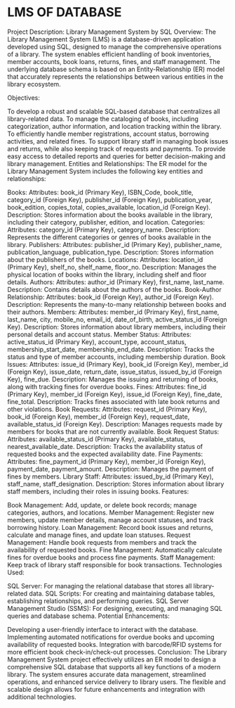 # LMS OF DATABASE
Project Description: Library Management System by SQL
Overview:
The Library Management System (LMS) is a database-driven application developed using SQL, designed to manage the comprehensive operations of a library. The system enables efficient handling of book inventories, member accounts, book loans, returns, fines, and staff management. The underlying database schema is based on an Entity-Relationship (ER) model that accurately represents the relationships between various entities in the library ecosystem.

Objectives:

To develop a robust and scalable SQL-based database that centralizes all library-related data.
To manage the cataloging of books, including categorization, author information, and location tracking within the library.
To efficiently handle member registrations, account status, borrowing activities, and related fines.
To support library staff in managing book issues and returns, while also keeping track of requests and payments.
To provide easy access to detailed reports and queries for better decision-making and library management.
Entities and Relationships:
The ER model for the Library Management System includes the following key entities and relationships:

Books:
Attributes: book_id (Primary Key), ISBN_Code, book_title, category_id (Foreign Key), publisher_id (Foreign Key), publication_year, book_edition, copies_total, copies_available, location_id (Foreign Key).
Description: Stores information about the books available in the library, including their category, publisher, edition, and location.
Categories:
Attributes: category_id (Primary Key), category_name.
Description: Represents the different categories or genres of books available in the library.
Publishers:
Attributes: publisher_id (Primary Key), publisher_name, publication_language, publication_type.
Description: Stores information about the publishers of the books.
Locations:
Attributes: location_id (Primary Key), shelf_no, shelf_name, floor_no.
Description: Manages the physical location of books within the library, including shelf and floor details.
Authors:
Attributes: author_id (Primary Key), first_name, last_name.
Description: Contains details about the authors of the books.
Book-Author Relationship:
Attributes: book_id (Foreign Key), author_id (Foreign Key).
Description: Represents the many-to-many relationship between books and their authors.
Members:
Attributes: member_id (Primary Key), first_name, last_name, city, mobile_no, email_id, date_of_birth, active_status_id (Foreign Key).
Description: Stores information about library members, including their personal details and account status.
Member Status:
Attributes: active_status_id (Primary Key), account_type, account_status, membership_start_date, membership_end_date.
Description: Tracks the status and type of member accounts, including membership duration.
Book Issues:
Attributes: issue_id (Primary Key), book_id (Foreign Key), member_id (Foreign Key), issue_date, return_date, issue_status, issued_by_id (Foreign Key), fine_due.
Description: Manages the issuing and returning of books, along with tracking fines for overdue books.
Fines:
Attributes: fine_id (Primary Key), member_id (Foreign Key), issue_id (Foreign Key), fine_date, fine_total.
Description: Tracks fines associated with late book returns and other violations.
Book Requests:
Attributes: request_id (Primary Key), book_id (Foreign Key), member_id (Foreign Key), request_date, available_status_id (Foreign Key).
Description: Manages requests made by members for books that are not currently available.
Book Request Status:
Attributes: available_status_id (Primary Key), available_status, nearest_available_date.
Description: Tracks the availability status of requested books and the expected availability date.
Fine Payments:
Attributes: fine_payment_id (Primary Key), member_id (Foreign Key), payment_date, payment_amount.
Description: Manages the payment of fines by members.
Library Staff:
Attributes: issued_by_id (Primary Key), staff_name, staff_designation.
Description: Stores information about library staff members, including their roles in issuing books.
Features:

Book Management: Add, update, or delete book records; manage categories, authors, and locations.
Member Management: Register new members, update member details, manage account statuses, and track borrowing history.
Loan Management: Record book issues and returns, calculate and manage fines, and update loan statuses.
Request Management: Handle book requests from members and track the availability of requested books.
Fine Management: Automatically calculate fines for overdue books and process fine payments.
Staff Management: Keep track of library staff responsible for book transactions.
Technologies Used:

SQL Server: For managing the relational database that stores all library-related data.
SQL Scripts: For creating and maintaining database tables, establishing relationships, and performing queries.
SQL Server Management Studio (SSMS): For designing, executing, and managing SQL queries and database schema.
Potential Enhancements:

Developing a user-friendly interface to interact with the database.
Implementing automated notifications for overdue books and upcoming availability of requested books.
Integration with barcode/RFID systems for more efficient book check-in/check-out processes.
Conclusion:
The Library Management System project effectively utilizes an ER model to design a comprehensive SQL database that supports all key functions of a modern library. The system ensures accurate data management, streamlined operations, and enhanced service delivery to library users. The flexible and scalable design allows for future enhancements and integration with additional technologies.
